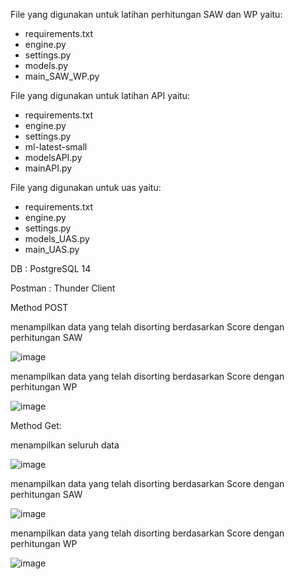 File yang digunakan untuk latihan perhitungan SAW dan WP yaitu:
- requirements.txt
- engine.py
- settings.py
- models.py
- main_SAW_WP.py

File yang digunakan untuk latihan API yaitu:
- requirements.txt
- engine.py
- settings.py
- ml-latest-small
- modelsAPI.py
- mainAPI.py

File yang digunakan untuk uas yaitu:
- requirements.txt
- engine.py
- settings.py
- models_UAS.py
- main_UAS.py

DB : PostgreSQL 14

Postman : Thunder Client


Method POST

menampilkan data yang telah disorting berdasarkan Score dengan perhitungan SAW

![image](https://github.com/inyourside/UAS_SPK/assets/115596657/7b4cc59d-2ac5-4230-ab71-a705db968888)


menampilkan data yang telah disorting berdasarkan Score dengan perhitungan WP

![image](https://github.com/inyourside/UAS_SPK/assets/115596657/7d296c54-172a-488e-8c33-6a62813c404f)


Method Get:

menampilkan seluruh data

![image](https://github.com/inyourside/UAS_SPK/assets/115596657/880fec73-6ad5-4de0-afb1-9d3403edd6e2)


menampilkan data yang telah disorting berdasarkan Score dengan perhitungan SAW

![image](https://github.com/inyourside/UAS_SPK/assets/115596657/8f13cd45-3af0-42d6-a2f8-2a424e595272)


menampilkan data yang telah disorting berdasarkan Score dengan perhitungan WP

![image](https://github.com/inyourside/UAS_SPK/assets/115596657/3fbdaf62-4d42-4ddd-bca8-db69056ca3ec)


